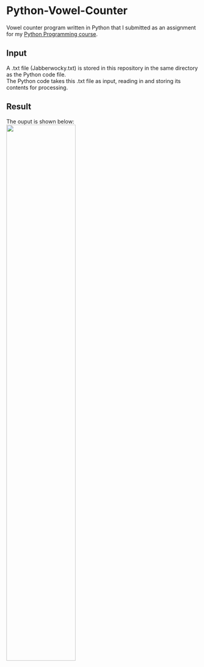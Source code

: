 # Python-Vowel-Counter
Vowel counter program written in Python that I submitted as an assignment for my [Python Programming course](https://www.futurelearn.com/microcredentials/cisco-python-programming).

## Input
A .txt file (Jabberwocky.txt) is stored in this repository in the same directory as the Python code file. 
<br>The Python code takes this .txt file as input, reading in and storing its contents for processing.

## Result
The ouput is shown below:<br>
<img src="https://user-images.githubusercontent.com/91070226/217407015-62fe1780-5d47-4759-8e30-cf450f07d588.png" width="60%">
